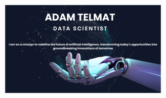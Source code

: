 <img src="https://github.com/adam-telmat/adam-telmat/blob/main/banniere_ia.png?raw=true" alt="Banniere IA">









